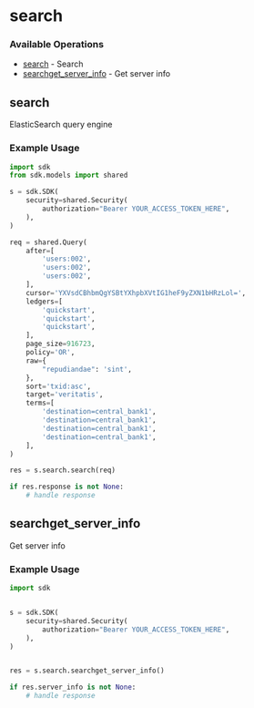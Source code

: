 # search

### Available Operations

* [search](#search) - Search
* [searchget_server_info](#searchget_server_info) - Get server info

## search

ElasticSearch query engine

### Example Usage

```python
import sdk
from sdk.models import shared

s = sdk.SDK(
    security=shared.Security(
        authorization="Bearer YOUR_ACCESS_TOKEN_HERE",
    ),
)

req = shared.Query(
    after=[
        'users:002',
        'users:002',
        'users:002',
    ],
    cursor='YXVsdCBhbmQgYSBtYXhpbXVtIG1heF9yZXN1bHRzLol=',
    ledgers=[
        'quickstart',
        'quickstart',
        'quickstart',
    ],
    page_size=916723,
    policy='OR',
    raw={
        "repudiandae": 'sint',
    },
    sort='txid:asc',
    target='veritatis',
    terms=[
        'destination=central_bank1',
        'destination=central_bank1',
        'destination=central_bank1',
        'destination=central_bank1',
    ],
)

res = s.search.search(req)

if res.response is not None:
    # handle response
```

## searchget_server_info

Get server info

### Example Usage

```python
import sdk


s = sdk.SDK(
    security=shared.Security(
        authorization="Bearer YOUR_ACCESS_TOKEN_HERE",
    ),
)


res = s.search.searchget_server_info()

if res.server_info is not None:
    # handle response
```
